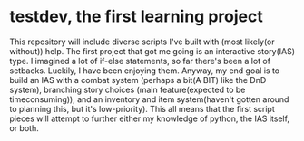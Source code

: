 testdev, the first learning project
=======

This repository will include diverse scripts I've built with (most likely(or without)) help.
The first project that got me going is an interactive story(IAS) type. I imagined a lot of if-else statements, so far there's been a lot of setbacks. Luckily, I have been enjoying them. Anyway, my end goal is to build an IAS with a combat system (perhaps a bit(A BIT) like the DnD system), branching story choices (main feature(expected to be timeconsuming)), and an inventory and item system(haven't gotten around to planning this, but it's low-priority).
This all means that the first script pieces will attempt to further either my knowledge of python, the IAS itself, or both.
